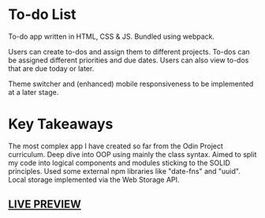 # To-do List

To-do app written in HTML, CSS & JS. Bundled using webpack.

Users can create to-dos and assign them to different projects. To-dos can be assigned different priorities and due dates. Users can also view to-dos that are due today or later.

Theme switcher and (enhanced) mobile responsiveness to be implemented at a later stage.

# Key Takeaways

The most complex app I have created so far from the Odin Project curriculum. Deep dive into OOP using mainly the class syntax. Aimed to split my code into logical components and modules sticking to the SOLID principles. Used some external npm libraries like "date-fns" and "uuid". Local storage implemented via the Web Storage API. 

## [LIVE PREVIEW](https://blancpain.github.io/todo-list/)
